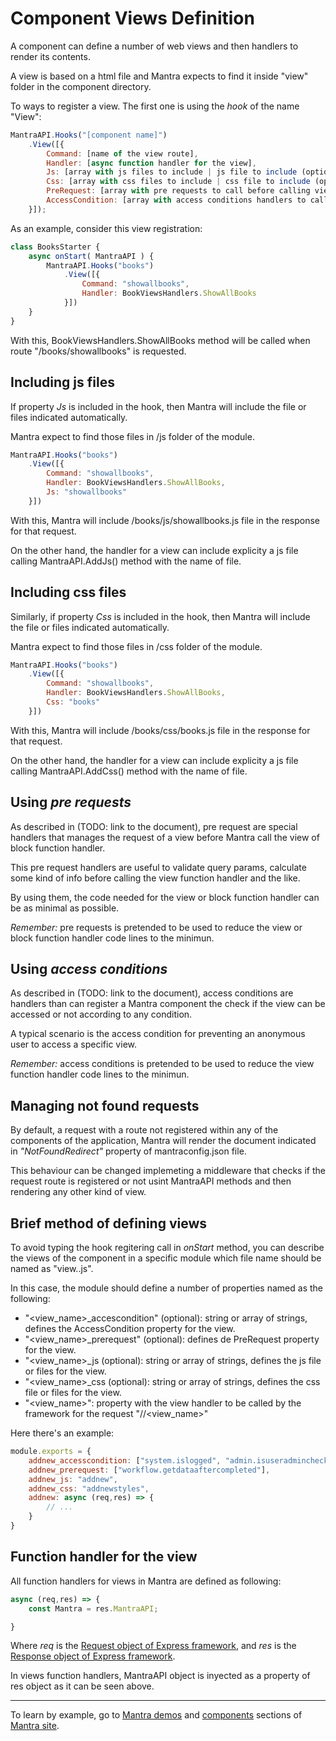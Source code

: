 # Component Views Definition

A component can define a number of web views and then handlers to render its contents.

A view is based on a html file and Mantra expects to find it inside "view" folder in the component directory.

To ways to register a view. The first one is using the *hook* of the name "View":

```js
MantraAPI.Hooks("[component name]")
    .View([{
        Command: [name of the view route],
        Handler: [async function handler for the view],
        Js: [array with js files to include | js file to include (optional)],
        Css: [array with css files to include | css file to include (optional)],
        PreRequest: [array with pre requests to call before calling view handler (optional)],
        AccessCondition: [array with access conditions handlers to call before calling view handler (optional)]
    }]);
```

As an example, consider this view registration:

```js
class BooksStarter {
    async onStart( MantraAPI ) {
        MantraAPI.Hooks("books")
            .View([{
                Command: "showallbooks",
                Handler: BookViewsHandlers.ShowAllBooks
            }])
    }
}
```

With this, BookViewsHandlers.ShowAllBooks method will be called when route "/books/showallbooks" is requested.

## Including js files
If property *Js* is included in the hook, then Mantra will include the file or files indicated automatically.

Mantra expect to find those files in /js folder of the module.

```js
MantraAPI.Hooks("books")
    .View([{
        Command: "showallbooks",
        Handler: BookViewsHandlers.ShowAllBooks,
        Js: "showallbooks"
    }])
```

With this, Mantra will include /books/js/showallbooks.js file in the response for that request.

On the other hand, the handler for a view can include explicity a js file calling MantraAPI.AddJs() method with the name of file.

## Including css files
Similarly, if property *Css* is included in the hook, then Mantra will include the file or files indicated automatically.

Mantra expect to find those files in /css folder of the module.

```js
MantraAPI.Hooks("books")
    .View([{
        Command: "showallbooks",
        Handler: BookViewsHandlers.ShowAllBooks,
        Css: "books"
    }])
```

With this, Mantra will include /books/css/books.js file in the response for that request.

On the other hand, the handler for a view can include explicity a js file calling MantraAPI.AddCss() method with the name of file.

## Using *pre requests*
As described in (TODO: link to the document), pre request are special handlers that manages the request of a view before Mantra call the view of block function handler.

This pre request handlers are useful to validate query params, calculate some kind of info before calling the view function handler and the like.

By using them, the code needed for the view or block function handler can be as minimal as possible.

*Remember:* pre requests is pretended to be used to reduce the view or block function handler code lines to the minimun.

## Using *access conditions*
As described in (TODO: link to the document), access conditions are handlers than can register a Mantra component the check if the view can be accessed or not according to any condition.

A typical scenario is the access condition for preventing an anonymous user to access a specific view.

*Remember:* access conditions is pretended to be used to reduce the view function handler code lines to the minimun.

## Managing not found requests

By default, a request with a route not registered within any of the components of the application, Mantra will render the document indicated in *"NotFoundRedirect"* property of mantraconfig.json file.

This behaviour can be changed implemeting a middleware that checks if the request route is registered or not usint MantraAPI methods and then rendering any other kind of view.

## Brief method of defining views

To avoid typing the hook regitering call in *onStart* method, you can describe the views of the component in a specific module which file name should be named as "view.<component name>.js".

In this case, the module should define a number of properties named as the following:
* "<view_name>_accescondition" (optional): string or array of strings, defines the AccessCondition property for the view.
* "<view_name>_prerequest" (optional): defines de PreRequest property for the view.
* "<view_name>_js (optional): string or array of strings, defines the js file or files for the view.
* "<view_name>_css (optional): string or array of strings, defines the css file or files for the view.
* "<view_name>": property with the view handler to be called by the framework for the request "/<component name>/<view_name>"
  
Here there's an example:
```js
module.exports = {
    addnew_accesscondition: ["system.islogged", "admin.isuseradmincheck"],
    addnew_prerequest: ["workflow.getdataaftercompleted"],
    addnew_js: "addnew",
    addnew_css: "addnewstyles",
    addnew: async (req,res) => {
        // ...
    } 
}
```

## Function handler for the view
All function handlers for views in Mantra are defined as following:

```js
async (req,res) => {
    const Mantra = res.MantraAPI;

} 
```

Where *req* is the [Request object of Express framework](https://expressjs.com/en/4x/api.html#req), and *res* is the [Response object of Express framework](http://expressjs.com/en/4x/api.html#res).

In views function handlers, MantraAPI object is inyected as a property of res object as it can be seen above.

***
To learn by example, go to [Mantra demos](https://www.mantrajs.com/mantrademos/showall) and [components](https://www.mantrajs.com/marketplacecomponent/components) sections of [Mantra site](https://www.mantrajs.com).
